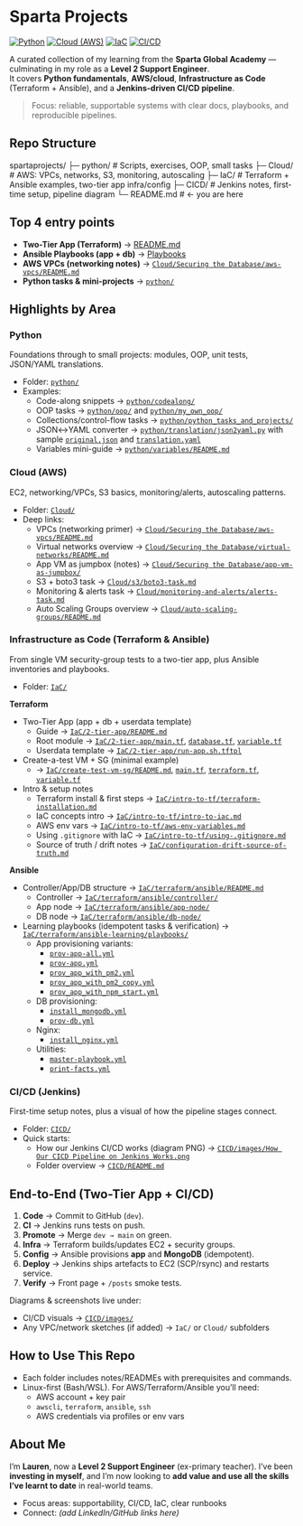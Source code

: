 # Sparta Projects

[![Python](https://img.shields.io/badge/Python-learning-3776AB)](python/)
[![Cloud (AWS)](https://img.shields.io/badge/Cloud-AWS-232F3E)](Cloud/)
[![IaC](https://img.shields.io/badge/IaC-Terraform%20%2B%20Ansible-5C4EE5)](IaC/)
[![CI/CD](https://img.shields.io/badge/CI%2FCD-Jenkins-D24939)](CICD/)

A curated collection of my learning from the **Sparta Global Academy** — culminating in my role as a **Level 2 Support Engineer**.  
It covers **Python fundamentals**, **AWS/cloud**, **Infrastructure as Code** (Terraform + Ansible), and a **Jenkins-driven CI/CD pipeline**.

> Focus: reliable, supportable systems with clear docs, playbooks, and reproducible pipelines.

## Repo Structure

spartaprojects/
├─ python/                     # Scripts, exercises, OOP, small tasks
├─ Cloud/                      # AWS: VPCs, networks, S3, monitoring, autoscaling
├─ IaC/                        # Terraform + Ansible examples, two-tier app infra/config
├─ CICD/                       # Jenkins notes, first-time setup, pipeline diagram
└─ README.md                   # ← you are here


## Top 4 entry points

- **Two-Tier App (Terraform)** →   [README.md](IaC/2-tier-app/README.md)
- **Ansible Playbooks (app + db)** → [Playbooks](IaC/terraform/ansible-learning/playbooks/)   
- **AWS VPCs (networking notes)** → [`Cloud/Securing the Database/aws-vpcs/README.md`](Cloud/Securing%20the%20Database/aws-vpcs/README.md)  
- **Python tasks & mini-projects** → [`python/`](python/)


## Highlights by Area

### Python
Foundations through to small projects: modules, OOP, unit tests, JSON/YAML translations.
- Folder: [`python/`](python/)
- Examples:
  - Code-along snippets → [`python/codealong/`](python/codealong/)
  - OOP tasks → [`python/oop/`](python/oop/) and [`python/my_own_oop/`](python/my_own_oop/)
  - Collections/control-flow tasks → [`python/python_tasks_and_projects/`](python/python_tasks_and_projects/)
  - JSON↔YAML converter → [`python/translation/json2yaml.py`](python/translation/json2yaml.py) with sample [`original.json`](python/translation/original.json) and [`translation.yaml`](python/translation/translation.yaml)
  - Variables mini-guide → [`python/variables/README.md`](python/variables/README.md)

### Cloud (AWS)
EC2, networking/VPCs, S3 basics, monitoring/alerts, autoscaling patterns.
- Folder: [`Cloud/`](Cloud/)
- Deep links:
  - VPCs (networking primer) → [`Cloud/Securing the Database/aws-vpcs/README.md`](Cloud/Securing%20the%20Database/aws-vpcs/README.md)
  - Virtual networks overview → [`Cloud/Securing the Database/virtual-networks/README.md`](Cloud/Securing%20the%20Database/virtual-networks/README.md)
  - App VM as jumpbox (notes) → [`Cloud/Securing the Database/app-vm-as-jumpbox/`](Cloud/Securing%20the%20Database/app-vm-as-jumpbox/)
  - S3 + boto3 task → [`Cloud/s3/boto3-task.md`](Cloud/s3/boto3-task.md)
  - Monitoring & alerts task → [`Cloud/monitoring-and-alerts/alerts-task.md`](Cloud/monitoring-and-alerts/alerts-task.md)
  - Auto Scaling Groups overview → [`Cloud/auto-scaling-groups/README.md`](Cloud/auto-scaling-groups/README.md)

### Infrastructure as Code (Terraform & Ansible)
From single VM security-group tests to a two-tier app, plus Ansible inventories and playbooks.
- Folder: [`IaC/`](IaC/)

**Terraform**
- Two-Tier App (app + db + userdata template)  
  - Guide → [`IaC/2-tier-app/README.md`](IaC/2-tier-app/README.md)  
  - Root module → [`IaC/2-tier-app/main.tf`](IaC/2-tier-app/main.tf), [`database.tf`](IaC/2-tier-app/database.tf), [`variable.tf`](IaC/2-tier-app/variable.tf)  
  - Userdata template → [`IaC/2-tier-app/run-app.sh.tftpl`](IaC/2-tier-app/run-app.sh.tftpl)
- Create-a-test VM + SG (minimal example)  
  - → [`IaC/create-test-vm-sg/README.md`](IaC/create-test-vm-sg/README.md), [`main.tf`](IaC/create-test-vm-sg/main.tf), [`terraform.tf`](IaC/create-test-vm-sg/terraform.tf), [`variable.tf`](IaC/create-test-vm-sg/variable.tf)
- Intro & setup notes  
  - Terraform install & first steps → [`IaC/intro-to-tf/terraform-installation.md`](IaC/intro-to-tf/terraform-installation.md)  
  - IaC concepts intro → [`IaC/intro-to-tf/intro-to-iac.md`](IaC/intro-to-tf/intro-to-iac.md)  
  - AWS env vars → [`IaC/intro-to-tf/aws-env-variables.md`](IaC/intro-to-tf/aws-env-variables.md)  
  - Using `.gitignore` with IaC → [`IaC/intro-to-tf/using-.gitignore.md`](IaC/intro-to-tf/using-.gitignore.md)  
  - Source of truth / drift notes → [`IaC/configuration-drift-source-of-truth.md`](IaC/configuration-drift-source-of-truth.md)

**Ansible**
- Controller/App/DB structure → [`IaC/terraform/ansible/README.md`](IaC/terraform/ansible/README.md)  
  - Controller → [`IaC/terraform/ansible/controller/`](IaC/terraform/ansible/controller/)  
  - App node → [`IaC/terraform/ansible/app-node/`](IaC/terraform/ansible/app-node/)  
  - DB node → [`IaC/terraform/ansible/db-node/`](IaC/terraform/ansible/db-node/)
- Learning playbooks (idempotent tasks & verification) → [`IaC/terraform/ansible-learning/playbooks/`](IaC/terraform/ansible-learning/playbooks/)  
  - App provisioning variants:  
    - [`prov-app-all.yml`](IaC/terraform/ansible-learning/playbooks/prov-app-all.yml)  
    - [`prov-app.yml`](IaC/terraform/ansible-learning/playbooks/prov-app.yml)  
    - [`prov_app_with_pm2.yml`](IaC/terraform/ansible-learning/playbooks/prov_app_with_pm2.yml)  
    - [`prov_app_with_pm2_copy.yml`](IaC/terraform/ansible-learning/playbooks/prov_app_with_pm2_copy.yml)  
    - [`prov_app_with_npm_start.yml`](IaC/terraform/ansible-learning/playbooks/prov_app_with_npm_start.yml)
  - DB provisioning:  
    - [`install_mongodb.yml`](IaC/terraform/ansible-learning/playbooks/install_mongodb.yml)  
    - [`prov-db.yml`](IaC/terraform/ansible-learning/playbooks/prov-db.yml)
  - Nginx:  
    - [`install_nginx.yml`](IaC/terraform/ansible-learning/playbooks/install_nginx.yml)
  - Utilities:  
    - [`master-playbook.yml`](IaC/terraform/ansible-learning/playbooks/master-playbook.yml)  
    - [`print-facts.yml`](IaC/terraform/ansible-learning/playbooks/print-facts.yml)

### CI/CD (Jenkins)
First-time setup notes, plus a visual of how the pipeline stages connect.
- Folder: [`CICD/`](CICD/)
- Quick starts:
  - How our Jenkins CI/CD works (diagram PNG) → [`CICD/images/How Our CICD Pipeline on Jenkins Works.png`](CICD/images/How%20Our%20CICD%20Pipeline%20on%20Jenkins%20Works.png)
  - Folder overview → [`CICD/README.md`](CICD/README.md)

## End-to-End (Two-Tier App + CI/CD)

1. **Code** → Commit to GitHub (`dev`).  
2. **CI** → Jenkins runs tests on push.  
3. **Promote** → Merge `dev → main` on green.  
4. **Infra** → Terraform builds/updates EC2 + security groups.  
5. **Config** → Ansible provisions **app** and **MongoDB** (idempotent).  
6. **Deploy** → Jenkins ships artefacts to EC2 (SCP/rsync) and restarts service.  
7. **Verify** → Front page + `/posts` smoke tests.

Diagrams & screenshots live under:
- CI/CD visuals → [`CICD/images/`](CICD/images/)
- Any VPC/network sketches (if added) → `IaC/` or `Cloud/` subfolders

## How to Use This Repo

- Each folder includes notes/READMEs with prerequisites and commands.  
- Linux-first (Bash/WSL). For AWS/Terraform/Ansible you’ll need:
  - AWS account + key pair
  - `awscli`, `terraform`, `ansible`, `ssh`
  - AWS credentials via profiles or env vars

## About Me

I’m **Lauren**, now a **Level 2 Support Engineer** (ex-primary teacher). I’ve been **investing in myself**, and I’m now looking to **add value and use all the skills I’ve learnt to date** in real-world teams.

- Focus areas: supportability, CI/CD, IaC, clear runbooks  
- Connect: *(add LinkedIn/GitHub links here)*

